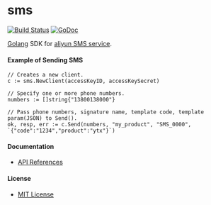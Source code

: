 # sms

[![Build Status](https://travis-ci.org/northbright/aliyun.svg?branch=master)](https://travis-ci.org/northbright/aliyun)
[![GoDoc](https://godoc.org/github.com/northbright/aliyun/sms?status.svg)](https://godoc.org/github.com/northbright/aliyun/sms)

[Golang](https://golang.org) SDK for [aliyun SMS service](https://www.aliyun.com/product/sms).

#### Example of Sending SMS

    // Creates a new client.
    c := sms.NewClient(accessKeyID, accessKeySecret)

    // Specify one or more phone numbers.
    numbers := []string{"13800138000"}
    
    // Pass phone numbers, signature name, template code, template param(JSON) to Send().
    ok, resp, err := c.Send(numbers, "my_product", "SMS_0000", `{"code":"1234","product":"ytx"}`)

#### Documentation
* [API References](https://godoc.org/github.com/northbright/aliyun/sms)

#### License
* [MIT License](../LICENSE)

